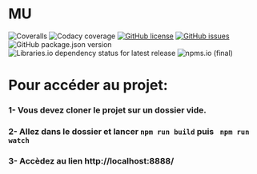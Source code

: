 # MU


![Coveralls](https://img.shields.io/coveralls/github/Filipedel/mu)
![Codacy coverage](https://img.shields.io/codacy/coverage/0c837d0)
[![GitHub license](https://img.shields.io/github/license/Filipedel/MU)](https://github.com/Filipedel/MU/blob/main/License.md)
[![GitHub issues](https://img.shields.io/github/issues/Filipedel/mu)](https://github.com/Filipedel/mu/issues)
![GitHub package.json version](https://img.shields.io/github/package-json/v/Filipedel/mu)
![Libraries.io dependency status for latest release](https://img.shields.io/librariesio/release/Filipedel/mu)
![npms.io (final)](https://img.shields.io/npms-io/quality-score/mu)


# Pour accéder au projet:

### 1- Vous devez cloner le projet sur un dossier vide.

### 2- Allez dans le dossier et lancer ```npm run build``` puis ``` npm run watch```

### 3- Accèdez au lien http://localhost:8888/ 
